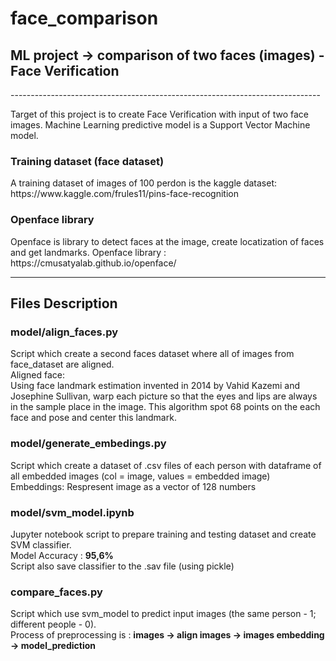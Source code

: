 # face_comparison
<h2>ML project -> comparison of two faces (images) - Face Verification</h2>
-----------------------------------------------------------------------------

Target of this project is to create Face Verification with input of two face images. Machine Learning predictive model is 
a Support Vector Machine model. 

<h3>Training dataset (face dataset)</h3>
A training dataset of images of 100 perdon is the kaggle dataset:
https://www.kaggle.com/frules11/pins-face-recognition

<h3>Openface library</h3>
Openface is library to detect faces at the image, create locatization of faces and get landmarks.
Openface library : https://cmusatyalab.github.io/openface/

-----------------------------------------------------------------------------

<h2> Files Description</h2>

<h3>model/align_faces.py</h3>
Script which create a second faces dataset where all of images from face_dataset are aligned.<br>
Aligned face:<br>
Using face landmark estimation invented in 2014 by Vahid Kazemi and Josephine Sullivan,
warp each picture so that the eyes and lips are always in the sample place in the image.
This algorithm spot 68 points on the each face and pose and center this landmark.


<h3>model/generate_embedings.py</h3>
Script which create a dataset of .csv files of each person with dataframe of all embedded images (col = image, values = embedded image)<br>
Embeddings:
Respresent image as a vector of 128 numbers


<h3>model/svm_model.ipynb</h3>
Jupyter notebook script to prepare training and testing dataset and create SVM classifier.<br>
Model Accuracy : <b> 95,6% </b><br>
Script also save classifier to the .sav file (using pickle)


<h3>compare_faces.py</h3>
Script which use svm_model to predict input images (the same person - 1; different people - 0).<br>
Process of preprocessing is : <b>images -> align images -> images embedding -> model_prediction</b>
